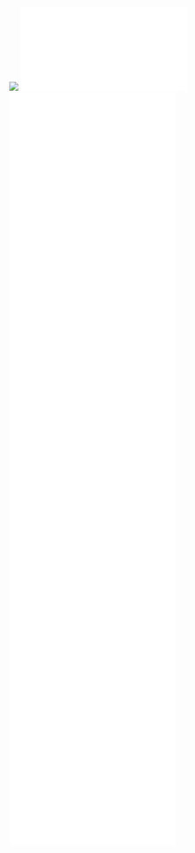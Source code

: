 ![](./00_Introduction_canvas.canvas)
![](./sections/00.00_Intro.md)
![](./sections/00.01.00_Background.md)
![](./sections/00.02.00_Chapters.md)
![](./sections/00.02.01_Disability_justice_and_life_affirmation_flipping_the_table.md)
![](./sections/00.02.02_Crip-Tic_of_Vignettes.md)
![](./sections/00.02.03_Disobedient_Action_Research_Cycles.md)
![](./sections/00.02.04_Configure-able_methods.md)
![](./sections/00.02.05_In-configure-ability.md)
![](./sections/00.02.06_A_Cozier_Configure-Ability.md)
![](./sections/00.03.00_Conclusion.md)

